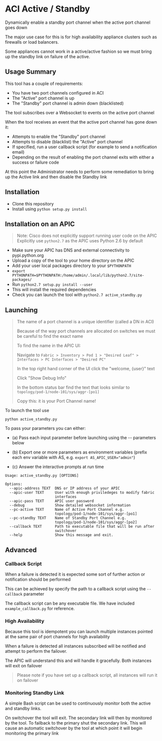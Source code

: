 # ACI Active / Standby 
Dynamically enable a standby port channel when the active port channel goes down

The major use case for this is for high availability appliance clusters such as firewalls or load balancers.  

Some appliances cannot work in a active/active fashion so we must bring up the standby link on failure of the active.

## Usage Summary
This tool has a couple of requirements:

- You have two port channels configured in ACI
- The "Active" port channel is up
- The "Standby" port channel is admin down (blacklisted)

The tool subscribes over a Websocket to events on the active port channel

When the tool receives an event that the active port channel has gone down it: 

- Attempts to enable the "Standby" port channel
- Attempts to disable (blacklist) the "Active" port channel
- If specified, run a user callback script (for example to send a notification email)
- Depending on the result of enabling the port channel exits with either a success or failure code

At this point the Administrator needs to perform some remediation to bring up the Active link and then disable the Standby link


## Installation

- Clone this repository
- Install using `python setup.py install`

## Installation on an APIC  

> Note: Cisco does not explicitly support running user code on the APIC  
> Explicitly use `python2.7` as the APIC uses Python 2.6 by default

- Make sure your APIC has DNS and external connectivity to pypi.python.org
- Upload a copy of the tool to your home directory on the APIC
- Add your user local packages directory to your `$PYTHONPATH` 
- `export PYTHONPATH=$PYTHONPATH:/home/admin/.local/lib/python2.7/site-packages/`
- Run `python2.7 setup.py install --user`
- This will install the required dependencies
- Check you can launch the tool with `python2.7 active_standby.py`

## Launching
> The name of a port channel is a unique identifier (called a DN in ACI)
> 
> Because of the way port channels are allocated on switches we must be careful to find the exact name
> 
> To find the name in the APIC UI:
> 
> Navigate to `Fabric > Inventory > Pod 1 > "Desired Leaf" > Interfaces > PC Interfaces > "Desired PC"`
> 
> In the top right hand corner of the UI click the "welcome, {user}" text
> 
> Click "Show Debug Info"
> 
> In the bottom status bar find the text that looks similar to `topology/pod-1/node-101/sys/aggr-[po1]`
> 
> Copy this: it is your Port Channel name!

To launch the tool use  

`python active_standby.py`

To pass your parameters you can either:

- (a) Pass each input parameter before launching using the -- parameters below 

- (b) Export one or more parameters as environment variables 
	(prefix each env variable with AS, e.g. `export AS_APIC_USER="admin"`)  
  
- (c) Answer the interactive prompts at run time
 
```
Usage: active_standby.py [OPTIONS]

Options:
  --apic-address TEXT  DNS or IP address of your APIC
  --apic-user TEXT     User with enough priviledeges to modify fabric
                       interfaces
  --apic-pass TEXT     APIC user password
  --debug              Show detailed websocket information
  --pc-active TEXT     Name of Active Port Channel e.g.
                       topology/pod-1/node-101/sys/aggr-[po1]
  --pc-standby TEXT    Name of Standby Port Channel e.g.
                       topology/pod-1/node-101/sys/aggr-[po2]
  --callback TEXT      Path to executable file that will be run after
                       switchover
  --help               Show this message and exit.
```

## Advanced

### Callback Script
When a failure is detected it is expected some sort of further action or notification should be performed

This can be achieved by specify the path to a callback script using the `--callback` parameter

The callback script can be any executable file. We have included `example_callback.py` for reference.

### High Availability
Because this tool is idempotent you can launch multiple instances pointed at the same pair of port channels for high availability

When a failure is detected all instances subscribed will be notified and attempt to perform the failover.

The APIC will understand this and will handle it gracefully. Both instances will exit on failover

> Please note if you have set up a callback script, all instances will run it on failover

### Monitoring Standby Link
A simple Bash script can be used to continuously monitor both the active and standby links.

On switchover the tool will exit. The secondary link will then by monitored by the tool. To failback to the primary shut the secondary link. This will cause an automatic switchover by the tool at which point it will begin monitoring the primary link